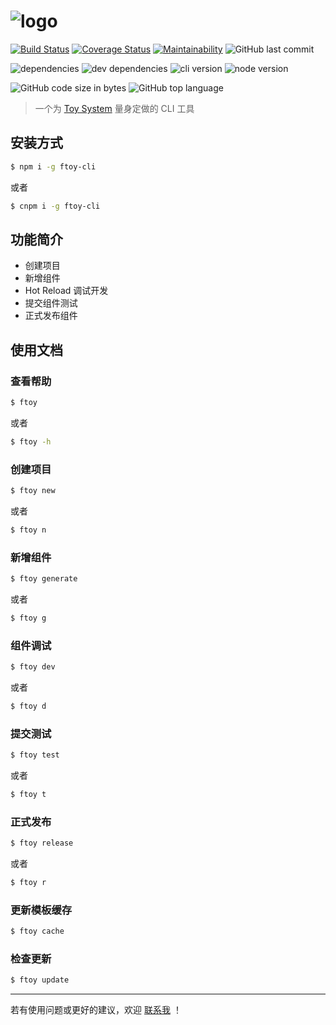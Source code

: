 # ![logo](https://fakeimg.pl/1200x400/ffffff,0/333/?text=ftoy-cli&retina=1)

[![Build Status](https://travis-ci.com/ChenShihao/ftoy-cli.svg?branch=master)](https://travis-ci.com/ChenShihao/ftoy-cli)
[![Coverage Status](https://coveralls.io/repos/github/ChenShihao/ftoy-cli/badge.svg?branch=master)](https://coveralls.io/github/ChenShihao/ftoy-cli?branch=master)
[![Maintainability](https://api.codeclimate.com/v1/badges/77c2d0a16ce878659921/maintainability)](https://codeclimate.com/github/ChenShihao/ftoy-cli/maintainability)
![GitHub last commit](https://img.shields.io/github/last-commit/ChenShihao/ftoy-cli.svg?logo=github)

![dependencies](https://img.shields.io/david/ChenShihao/ftoy-cli.svg?logo=npm)
![dev dependencies](https://img.shields.io/david/dev/ChenShihao/ftoy-cli.svg?logo=npm)
![cli version](https://img.shields.io/npm/v/ftoy-cli.svg?logo=npm)
![node version](https://img.shields.io/node/v/ftoy-cli.svg?logo=Node.js)

![GitHub code size in bytes](https://img.shields.io/github/languages/code-size/ChenShihao/ftoy-cli.svg?logo=github)
![GitHub top language](https://img.shields.io/github/languages/top/ChenShihao/ftoy-cli.svg?colorB=green)

> 一个为 [Toy System](http://ftoy.58corp.com) 量身定做的 CLI 工具

## 安装方式

```sh
$ npm i -g ftoy-cli
```

或者

```sh
$ cnpm i -g ftoy-cli
```

## 功能简介

- 创建项目
- 新增组件
- Hot Reload 调试开发
- 提交组件测试
- 正式发布组件

## 使用文档

### 查看帮助

```sh
$ ftoy
```

或者

```sh
$ ftoy -h
```

### 创建项目

```sh
$ ftoy new
```

或者

```sh
$ ftoy n
```

### 新增组件

```sh
$ ftoy generate
```

或者

```sh
$ ftoy g
```

### 组件调试

```sh
$ ftoy dev
```

或者

```sh
$ ftoy d
```

### 提交测试

```sh
$ ftoy test
```

或者

```sh
$ ftoy t
```

### 正式发布

```sh
$ ftoy release
```

或者

```sh
$ ftoy r
```

### 更新模板缓存

```sh
$ ftoy cache
```

### 检查更新

```sh
$ ftoy update
```

---

若有使用问题或更好的建议，欢迎 [联系我](mailto:victor_csh@outlook.com) ！
